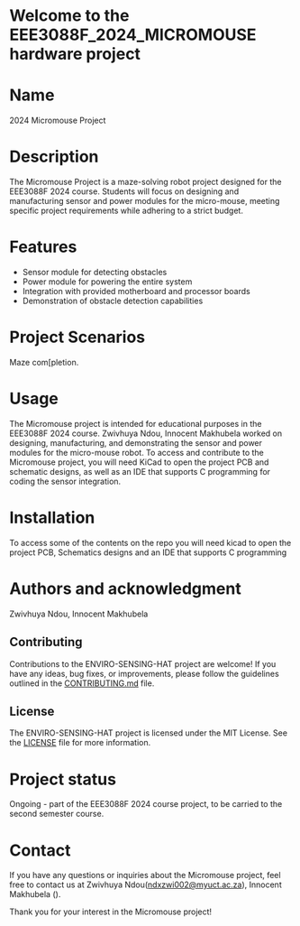 # Welcome to the EEE3088F_2024_MICROMOUSE hardware project

# Name
 2024 Micromouse Project

# Description
The Micromouse Project is a maze-solving robot project designed for the EEE3088F 2024 course. Students will focus on designing and manufacturing sensor and power modules for the micro-mouse, meeting specific project requirements while adhering to a strict budget.

# Features
- Sensor module for detecting obstacles
- Power module for powering the entire system
- Integration with provided motherboard and processor boards
- Demonstration of obstacle detection capabilities
# Project Scenarios
Maze com[pletion.

# Usage
The Micromouse project is intended for educational purposes in the EEE3088F 2024 course. Zwivhuya Ndou, Innocent Makhubela worked on designing, manufacturing, and demonstrating the sensor and power modules for the micro-mouse robot. To access and contribute to the Micromouse project, you will need KiCad to open the project PCB and schematic designs, as well as an IDE that supports C programming for coding the sensor integration.

# Installation
To access some of the contents on the repo you will need kicad to open the project PCB, Schematics designs and an IDE that supports C programming

# Authors and acknowledgment
Zwivhuya Ndou, Innocent Makhubela

## Contributing

Contributions to the ENVIRO-SENSING-HAT project are welcome! If you have any ideas, bug fixes, or improvements, please follow the guidelines outlined in the [CONTRIBUTING.md](CONTRIBUTING.md) file.

## License

The ENVIRO-SENSING-HAT project is licensed under the MIT License. See the [LICENSE](LICENSE.md) file for more information.

# Project status
Ongoing - part of the EEE3088F 2024 course project, to be carried to the second semester course.

# Contact
If you have any questions or inquiries about the Micromouse project, feel free to contact us at Zwivhuya Ndou(ndxzwi002@myuct.ac.za), Innocent Makhubela ().

Thank you for your interest in the Micromouse project!
